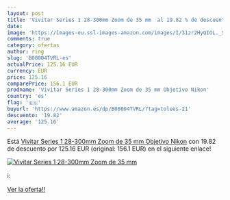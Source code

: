 ```yaml
---
layout: post
title: 'Vivitar Series 1 28-300mm Zoom de 35 mm  al 19.82 % de descuento'
date: 
image: 'https://images-eu.ssl-images-amazon.com/images/I/31zr2HyQIOL._SL200_.jpg'
comments: true
category: ofertas
author: ring
slug: 'B00004TVRL-es'
actualPrice: 125.16 EUR
currency: EUR
price: 125.16
comparePrice: 156.1 EUR
prodname: 'Vivitar Series 1 28-300mm Zoom de 35 mm Objetivo Nikon'
country: 'es'
flag: '🇪🇸'
buyurl: 'https://www.amazon.es/dp/B00004TVRL/?tag=tolees-21'
descuento: '19.82'
average: '125.16'
---
```


Está [Vivitar Series 1 28-300mm Zoom de 35 mm Objetivo Nikon](https://www.amazon.es/dp/B00004TVRL/?tag=tolees-21) con 19.82 de descuento por 125.16 EUR (original: 156.1 EUR) en el siguiente enlace!

[![Vivitar Series 1 28-300mm Zoom de 35 mm ](https://images-eu.ssl-images-amazon.com/images/I/31zr2HyQIOL._SL200_.jpg)](https://www.amazon.es/dp/B00004TVRL/?tag=tolees-21)

ℹ️:


[Ver la oferta!!](https://www.amazon.es/dp/B00004TVRL/?tag=tolees-21)
